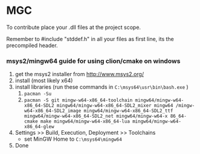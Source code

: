 # MGC

To contribute place your .dll files at the project scope.

Remember to #include "stddef.h" in all your files as first line, its the precompiled header.

### msys2/mingw64 guide for using clion/cmake on windows
1. get the msys2 installer from http://www.msys2.org/
2. install (most likely x64)
3. install libraries (run these commands in `C:\msys64\usr\bin\bash.exe` )
    1. `pacman -Su`
    2. `pacman -S git mingw-w64-x86_64-toolchain mingw64/mingw-w64-x86_64-SDL2 mingw64/mingw-w64-x86_64-SDL2_mixer mingw64 /mingw-w64-x86_64-SDL2_image mingw64/mingw-w64-x86_64-SDL2_ttf mingw64/mingw-w64-x86_64-SDL2_net mingw64/mingw-w64-x 86_64-cmake make mingw64/mingw-w64-x86_64-lua mingw64/mingw-w64-x86_64-glew`
3. Settings >> Build, Execution, Deployment >> Toolchains
   - set MinGW Home to `C:\msys64\mingw64`
4. Done

